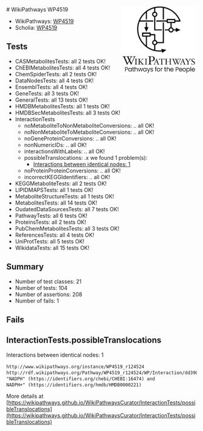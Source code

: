 <img style="float: right; width: 200px" src="../logo.png" />
# WikiPathways WP4519

* WikiPathways: [WP4519](https://identifiers.org/wikipathways:WP4519)
* Scholia: [WP4519](https://scholia.toolforge.org/wikipathways/WP4519)
## Tests
* CASMetabolitesTests: all 2 tests OK!
* ChEBIMetabolitesTests: all 4 tests OK!
* ChemSpiderTests: all 2 tests OK!
* DataNodesTests: all 4 tests OK!
* EnsemblTests: all 4 tests OK!
* GeneTests: all 3 tests OK!
* GeneralTests: all 13 tests OK!
* HMDBMetabolitesTests: all 1 tests OK!
* HMDBSecMetabolitesTests: all 3 tests OK!
* InteractionTests
    * noMetaboliteToNonMetaboliteConversions: .. all OK!
    * noNonMetaboliteToMetaboliteConversions: .. all OK!
    * noGeneProteinConversions: .. all OK!
    * nonNumericIDs: .. all OK!
    * interactionsWithLabels: .. all OK!
    * possibleTranslocations: .x we found 1 problem(s):
        * [Interactions between identical nodes: 1](#1c118206)
    * noProteinProteinConversions: .. all OK!
    * incorrectKEGGIdentifiers: .. all OK!
* KEGGMetaboliteTests: all 2 tests OK!
* LIPIDMAPSTests: all 1 tests OK!
* MetaboliteStructureTests: all 1 tests OK!
* MetabolitesTests: all 14 tests OK!
* OudatedDataSourcesTests: all 7 tests OK!
* PathwayTests: all 6 tests OK!
* ProteinsTests: all 2 tests OK!
* PubChemMetabolitesTests: all 3 tests OK!
* ReferencesTests: all 4 tests OK!
* UniProtTests: all 5 tests OK!
* WikidataTests: all 15 tests OK!


## Summary

* Number of test classes: 21
* Number of tests: 104
* Number of assertions: 208
* Number of fails: 1

## Fails

<a name="1c118206" />

## InteractionTests.possibleTranslocations

Interactions between identical nodes: 1
```
http://www.wikipathways.org/instance/WP4519_r124524 http://rdf.wikipathways.org/Pathway/WP4519_r124524/WP/Interaction/dd390 "NADPH" (https://identifiers.org/chebi/CHEBI:16474) and 
NADPH+" (https://identifiers.org/hmdb/HMDB0000221)
```

More details at [https://wikipathways.github.io/WikiPathwaysCurator/InteractionTests/possibleTranslocations](https://wikipathways.github.io/WikiPathwaysCurator/InteractionTests/possibleTranslocations)

